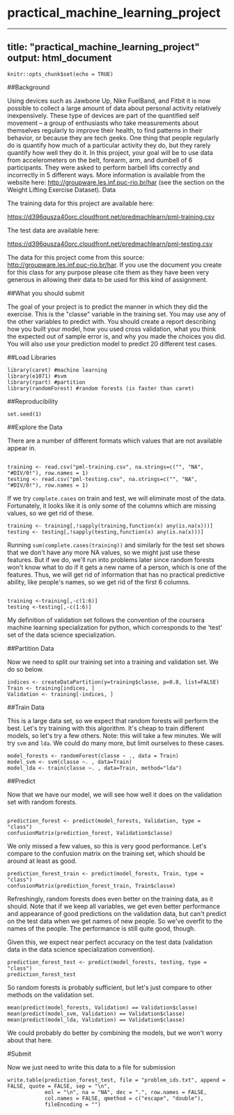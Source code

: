 # practical_machine_learning_project

---
title: "practical_machine_learning_project"
output: html_document
---

```{r setup, include=FALSE}
knitr::opts_chunk$set(echo = TRUE)
```

##Background

Using devices such as Jawbone Up, Nike FuelBand, and Fitbit it is now possible to collect a large amount of data about personal activity relatively inexpensively. These type of devices are part of the quantified self movement – a group of enthusiasts who take measurements about themselves regularly to improve their health, to find patterns in their behavior, or because they are tech geeks. One thing that people regularly do is quantify how much of a particular activity they do, but they rarely quantify how well they do it. In this project, your goal will be to use data from accelerometers on the belt, forearm, arm, and dumbell of 6 participants. They were asked to perform barbell lifts correctly and incorrectly in 5 different ways. More information is available from the website here: http://groupware.les.inf.puc-rio.br/har (see the section on the Weight Lifting Exercise Dataset).
Data

The training data for this project are available here:

https://d396qusza40orc.cloudfront.net/predmachlearn/pml-training.csv

The test data are available here:

https://d396qusza40orc.cloudfront.net/predmachlearn/pml-testing.csv

The data for this project come from this source: http://groupware.les.inf.puc-rio.br/har. If you use the document you create for this class for any purpose please cite them as they have been very generous in allowing their data to be used for this kind of assignment.

##What you should submit

The goal of your project is to predict the manner in which they did the exercise. This is the "classe" variable in the training set. You may use any of the other variables to predict with. You should create a report describing how you built your model, how you used cross validation, what you think the expected out of sample error is, and why you made the choices you did. You will also use your prediction model to predict 20 different test cases.

##Load Libraries

```{r load_libraries}
library(caret) #machine learning
library(e1071) #svm
library(rpart) #partition
library(randomForest) #random forests (is faster than caret)
```

##Reproducibility

```{r set_seed}
set.seed(1)
```

##Explore the Data

There are a number of different formats which values that are not available appear in.

```{r read_in}

training <- read.csv("pml-training.csv", na.strings=c("", "NA", "#DIV/0!"), row.names = 1)
testing <- read.csv("pml-testing.csv", na.strings=c("", "NA", "#DIV/0!"), row.names = 1)
```

If we try `complete.cases` on train and test, we will eliminate most of the data. Fortunately, it looks like it is only some of the columns which are missing values, so we get rid of these.

```{r clean_data}
training <- training[,!sapply(training,function(x) any(is.na(x)))]
testing <- testing[,!sapply(testing,function(x) any(is.na(x)))]
```

Running `sum(complete.cases(training))` and similarly for the test set shows that we don't have any more NA values, so we might just use these features. But if we do, we'll run into problems later since random forests won't know what to do if it gets a new name of a person, which is one of the features. Thus, we will get rid of information that has no practical predictive ability, like people's names, so we get rid of the first 6 columns.

```{r retain_only_predictive_columns}

training <-training[,-c(1:6)]
testing <-testing[,-c(1:6)]
```


My definition of validation set follows the convention of the coursera machine learning specialization for python, which corresponds to the 'test' set of the data science specialization.

##Partition Data

Now we need to split our training set into a training and validation set. We do so below.

```{r split_validation}
indices <- createDataPartition(y=training$classe, p=0.8, list=FALSE)
Train <- training[indices, ] 
Validation <- training[-indices, ]
```

##Train Data

This is a large data set, so we expect that random forests will perform the best. Let's try training with this algorithm. It's cheap to train different models, so let's try a few others.  Note: this will take a few minutes. We will try `svm` and `lda`. We could do many more, but limit ourselves to these cases.

```{r random_forest_learn}
model_forests <- randomForest(classe ~ ., data = Train)
model_svm <- svm(classe ~. , data=Train)
model_lda <- train(classe ~. , data=Train, method="lda")
```

##Predict

Now that we have our model, we will see how well it does on the validation set with random forests.

```{r random_forest_predict}

prediction_forest <- predict(model_forests, Validation, type = "class")
confusionMatrix(prediction_forest, Validation$classe)
```

We only missed a few values, so this is very good performance. Let's compare to the confusion matrix on the training set, which should be around at least as good.

```{r random_forest_predict_train}
prediction_forest_train <- predict(model_forests, Train, type = "class")
confusionMatrix(prediction_forest_train, Train$classe)
```

Refreshingly, random forests does even better on the training data, as it should. Note that if we keep all variables, we get even better performance and appearance of good predictions on the validation data, but can't predict on the test data when we get names of new people. So we've overfit to the names of the people. The performance is still quite good, though.

Given this, we expect near perfect accuracy on the test data (validation data in the data science specialization convention).

```{r}
prediction_forest_test <- predict(model_forests, testing, type = "class")
prediction_forest_test
```

So random forests is probably sufficient, but let's just compare to other methods on the validation set.

```{r predicton_accuracy_comparison}
mean(predict(model_forests, Validation) == Validation$classe)
mean(predict(model_svm, Validation) == Validation$classe)
mean(predict(model_lda, Validation) == Validation$classe)

```

We could probably do better by combining the models, but we won't worry about that here.

#Submit

Now we just need to write this data to a file for submission

```{r submission}
write.table(prediction_forest_test, file = "problem_ids.txt", append = FALSE, quote = FALSE, sep = "\n",
            eol = "\n", na = "NA", dec = ".", row.names = FALSE,
            col.names = FALSE, qmethod = c("escape", "double"),
            fileEncoding = "")
```

